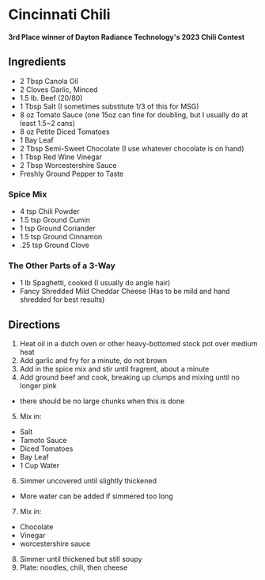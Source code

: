 # Cincinnati Chili
#### 3rd Place winner of Dayton Radiance Technology's 2023 Chili Contest

## Ingredients
* 2 Tbsp Canola Oil
* 2 Cloves Garlic, Minced
* 1.5 lb. Beef (20/80)
* 1 Tbsp Salt (I sometimes substitute 1/3 of this for MSG)
* 8 oz Tomato Sauce (one 15oz can fine for doubling, but I usually do at least 1.5~2 cans)
* 8 oz Petite Diced Tomatoes
* 1 Bay Leaf
* 2 Tbsp Semi-Sweet Chocolate (I use whatever chocolate is on hand)
* 1 Tbsp Red Wine Vinegar 
* 2 Tbsp Worcestershire Sauce
* Freshly Ground Pepper to Taste

### Spice Mix
* 4 tsp Chili Powder
* 1.5 tsp Ground Cumin
* 1 tsp Ground Coriander
* 1.5 tsp Ground Cinnamon
* .25 tsp Ground Clove

### The Other Parts of a 3-Way
* 1 lb Spaghetti, cooked (I usually do angle hair)
* Fancy Shredded Mild Cheddar Cheese (Has to be mild and hand shredded for best results)

## Directions
1. Heat oil in a dutch oven or other heavy-bottomed stock pot over medium heat
2. Add garlic and fry for a minute, do not brown
3. Add in the spice mix and stir until fragrent, about a minute
4. Add ground beef and cook, breaking up clumps and mixing until no longer pink
  * there should be no large chunks when this is done
5. Mix in:
  * Salt
  * Tamoto Sauce
  * Diced Tomatoes
  * Bay Leaf
  * 1 Cup Water
6. Simmer uncovered until slightly thickened
  * More water can be added if simmered too long
7. Mix in:
 * Chocolate
 * Vinegar
 * worcestershire sauce
8. Simmer until thickened but still soupy
9. Plate: noodles, chili, then cheese
